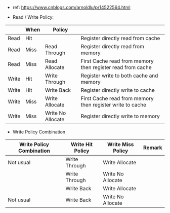 - ref: https://www.cnblogs.com/arnoldlu/p/14522564.html

- Read / Write Policy: 

|       | When | Policy            |                                                            |
| ----- | ---- | ----------------- | ---------------------------------------------------------- |
| Read  | Hit  |                   | Register directly read from cache                          |
| Read  | Miss | Read Through      | Register directly read from memory                         |
| Read  | Miss | Read Allocate     | First Cache read from memory then register read from cache |
| Write | Hit  | Write Through     | Register write to both cache and memory                    |
| Write | Hit  | Write Back        | Register directly write to cache                           |
| Write | Miss | Write Allocate    | First Cache read from memory then register write to cache  |
| Write | Miss | Write No Allocate | Register directly write to memory                          |
- Write Policy Combination

| Write Policy Combination | Write Hit Policy | Write Miss Policy | Remark |
| ------------------------ | ---------------- | ----------------- | ------ |
| Not usual                | Write Through    | Write Allocate    |        |
|                          | Write Through    | Write No Allocate |        |
|                          | Write Back       | Write Allocate    |        |
| Not usual                | Write Back       | Write No Allocate |        |
